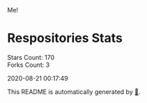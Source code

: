 Me!

# Respositories Stats
Stars Count: 170  
Forks Count: 3

2020-08-21 00:17:49  

This README is automatically generated by [🐰](https://github.com/rnitta/rnitta).
